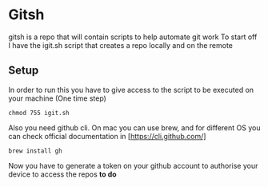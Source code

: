 # Gitsh
gitsh is a repo that will contain scripts to help automate git work
To start off I have the igit.sh script that creates a repo locally and on the remote

## Setup
In order to run this you have to give access to the script to be executed on your machine (One time step)
```console
chmod 755 igit.sh
```
Also you need github cli. On mac you can use brew, and for different OS you can check official documentation in [https://cli.github.com/]

```console
brew install gh
```

Now you have to generate a token on your github account to authorise your device to access the repos **to do**
